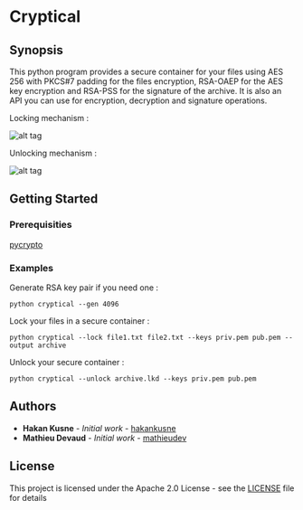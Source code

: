 # Cryptical

## Synopsis

This python program provides a secure container for your files using AES 256 with PKCS#7 padding for the files encryption, RSA-OAEP for the AES key encryption and RSA-PSS for the signature of the archive. It is also an API you can use for encryption, decryption and signature operations.

Locking mechanism :

![alt tag](https://raw.githubusercontent.com/mathieudev/Cryptical/master/img/lock.png)

Unlocking mechanism :

![alt tag](https://raw.githubusercontent.com/mathieudev/Cryptical/master/img/unlock.png)

## Getting Started

### Prerequisities

[pycrypto](https://pypi.python.org/pypi/pycrypto)

### Examples

Generate RSA key pair if you need one :

```
python cryptical --gen 4096
```
Lock your files in a secure container :

```
python cryptical --lock file1.txt file2.txt --keys priv.pem pub.pem --output archive
```

Unlock your secure container :

```
python cryptical --unlock archive.lkd --keys priv.pem pub.pem
```

## Authors

* **Hakan Kusne** - *Initial work* - [hakankusne](https://github.com/hakankusne)
* **Mathieu Devaud** - *Initial work* - [mathieudev](https://github.com/mathieudev)


## License

This project is licensed under the Apache 2.0 License - see the [LICENSE](LICENSE) file for details
